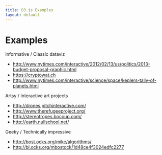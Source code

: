 ```yaml
---
title: D3.js Examples
layout: default
---
```


# Examples

Informative / Classic dataviz

- http://www.nytimes.com/interactive/2012/02/13/us/politics/2013-budget-proposal-graphic.html
- https://cryptowat.ch
- http://www.nytimes.com/interactive/science/space/keplers-tally-of-planets.html

Artsy / Interactive art projects

- http://drones.pitchinteractive.com/
- http://www.therefugeeproject.org/
- http://stereotropes.bocoup.com/
- http://earth.nullschool.net/

Geeky / Technically impressive

- http://bost.ocks.org/mike/algorithms/
- http://bl.ocks.org/mbostock/1d48ce4f3024edfc2277
